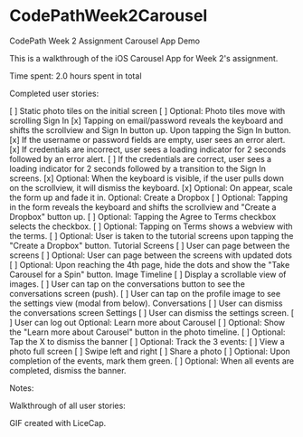 # CodePathWeek2Carousel
CodePath Week 2 Assignment
Carousel App Demo

This is a walkthrough of the iOS Carousel App for Week 2's assignment.

Time spent: 2.0 hours spent in total

Completed user stories:

[ ] Static photo tiles on the initial screen
  [ ] Optional: Photo tiles move with scrolling
Sign In
  [x] Tapping on email/password reveals the keyboard and shifts the scrollview and Sign In button up.
  Upon tapping the Sign In button.
    [x] If the username or password fields are empty, user sees an error alert.
    [x] If credentials are incorrect, user sees a loading indicator for 2 seconds followed by an error alert.
    [ ] If the credentials are correct, user sees a loading indicator for 2 seconds followed by a transition to the Sign In screens.
  [x] Optional: When the keyboard is visible, if the user pulls down on the scrollview, it will dismiss the keyboard.
  [x] Optional: On appear, scale the form up and fade it in.
Optional: Create a Dropbox
  [ ] Optional: Tapping in the form reveals the keyboard and shifts the scrollview and "Create a Dropbox" button up.
  [ ] Optional: Tapping the Agree to Terms checkbox selects the checkbox.
  [ ] Optional: Tapping on Terms shows a webview with the terms.
  [ ] Optional: User is taken to the tutorial screens upon tapping the "Create a Dropbox" button.
Tutorial Screens
  [ ] User can page between the screens
  [ ] Optional: User can page between the screens with updated dots
  [ ] Optional: Upon reaching the 4th page, hide the dots and show the "Take Carousel for a Spin" button.
Image Timeline
  [ ] Display a scrollable view of images.
  [ ] User can tap on the conversations button to see the conversations screen (push).
  [ ] User can tap on the profile image to see the settings view (modal from below).
Conversations
  [ ] User can dismiss the conversations screen
Settings
  [ ] User can dismiss the settings screen.
  [ ] User can log out
Optional: Learn more about Carousel
  [ ] Optional: Show the "Learn more about Carousel" button in the photo timeline.
  [ ] Optional: Tap the X to dismiss the banner
  [ ] Optional: Track the 3 events:
    [ ] View a photo full screen
    [ ] Swipe left and right
    [ ] Share a photo
  [ ] Optional: Upon completion of the events, mark them green.
  [ ] Optional: When all events are completed, dismiss the banner.

Notes:

Walkthrough of all user stories:

GIF created with LiceCap.
